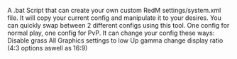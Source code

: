 A .bat Script that can create your own custom RedM settings/system.xml file. It will copy your current config and manipulate it to your desires.
You can quickly swap between 2 different configs using this tool. One config for normal play, one config for PvP.
It can change your config these ways:
Disable grass
All Graphics settings to low
Up gamma
change display ratio (4:3 options aswell as 16:9)

